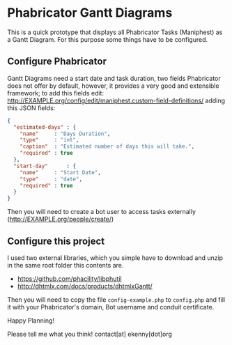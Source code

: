 Phabricator Gantt Diagrams
==========================

This is a quick prototype that displays all Phabricator Tasks (Maniphest) as a Gantt Diagram. For this purpose some things have to be configured.

Configure Phabricator
---------------------

Gantt Diagrams need a start date and task duration, two fields Phabricator does not offer by default, however, it provides a very good and extensible framework; to add this fields edit: http://EXAMPLE.org/config/edit/maniphest.custom-field-definitions/ adding this JSON fields:

```json
{
  "estimated-days" : {
    "name"     : "Days Duration",
    "type"     : "int",
    "caption"  : "Estimated number of days this will take.",
    "required" : true
  },
  "start-day"      : {
    "name"     : "Start Date",
    "type"     : "date",
    "required" : true
  }
}
```

Then you will need to create a bot user to access tasks externally (http://EXAMPLE.org/people/create/)

Configure this project
----------------------

I used two external libraries, which you simple have to download and unzip in the same root folder this contents are.

* https://github.com/phacility/libphutil
* http://dhtmlx.com/docs/products/dhtmlxGantt/

Then you will need to copy the file `config-example.php` to `config.php` and fill it with your Phabricator's domain, Bot username and conduit certificate.

Happy Planning!

Please tell me what you think!
contact[at] ekenny[dot]org
